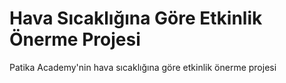 # Hava Sıcaklığına Göre Etkinlik Önerme Projesi
Patika Academy'nin hava sıcaklığına göre etkinlik önerme projesi
